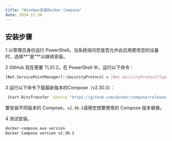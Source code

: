 ```yaml
---
title: "Windows安装Docker Compose"
date: 2024-11-30
---
```






## 安装步骤

1 以管理员身份运行 PowerShell。当系统询问您是否允许此应用更改您的设备时，选择**“是”**以继续安装。

2 GitHub 现在需要 TLS1.2。在 PowerShell 中，运行以下命令：

```bash
[Net.ServicePointManager]::SecurityProtocol = [Net.SecurityProtocolType]::Tls12
```

3 运行以下命令下载最新版本的Compose（v2.30.3）：

```bash
 Start-BitsTransfer -Source "https://github.com/docker/compose/releases/download/v2.30.3/docker-compose-windows-x86_64.exe" -Destination $Env:ProgramFiles\Docker\docker-compose.exe
```

要安装不同版本的 Compose，`v2.30.3`请用您想要使用的 Compose 版本替换。

4 测试安装。

```bash
docker-compose.exe version
Docker Compose version v2.30.3
```

